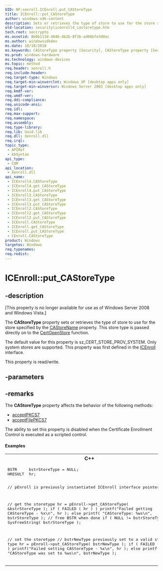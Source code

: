 ```yaml
---
UID: NF:xenroll.ICEnroll.put_CAStoreType
title: ICEnroll::put_CAStoreType
author: windows-sdk-content
description: Sets or retrieves the type of store to use for the store specified by the CAStoreName property.
old-location: security\icenroll4_castoretype.htm
tech.root: seccrypto
ms.assetid: 8b0b113d-4046-4b2b-8f3b-ad08bfe3d0ac
ms.author: windowssdkdev
ms.date: 10/18/2018
ms.keywords: CAStoreType property [Security], CAStoreType property [Security],CEnroll object, CAStoreType property [Security],ICEnroll interface, CAStoreType property [Security],ICEnroll2 interface, CAStoreType property [Security],ICEnroll3 interface, CAStoreType property [Security],ICEnroll4 interface, CEnroll object [Security],CAStoreType property, ICEnroll interface [Security],CAStoreType property, ICEnroll.CAStoreType, ICEnroll.put_CAStoreType, ICEnroll2 interface [Security],CAStoreType property, ICEnroll2.CAStoreType, ICEnroll2::get_CAStoreType, ICEnroll2::put_CAStoreType, ICEnroll3 interface [Security],CAStoreType property, ICEnroll3.CAStoreType, ICEnroll3::get_CAStoreType, ICEnroll3::put_CAStoreType, ICEnroll4 interface [Security],CAStoreType property, ICEnroll4.CAStoreType, ICEnroll4::CAStoreType, ICEnroll4::get_CAStoreType, ICEnroll4::put_CAStoreType, ICEnroll::get_CAStoreType, ICEnroll::put_CAStoreType, put_CAStoreType, security.icenroll4_castoretype, sz_CERT_STORE_PROV_SYSTEM, sz_CERT_STORE_PROV_SYSTEM_W, xenroll/ICEnroll2::CAStoreType, xenroll/ICEnroll2::get_CAStoreType, xenroll/ICEnroll2::put_CAStoreType, xenroll/ICEnroll3::CAStoreType, xenroll/ICEnroll3::get_CAStoreType, xenroll/ICEnroll3::put_CAStoreType, xenroll/ICEnroll4::CAStoreType, xenroll/ICEnroll4::get_CAStoreType, xenroll/ICEnroll4::put_CAStoreType, xenroll/ICEnroll::CAStoreType, xenroll/ICEnroll::get_CAStoreType, xenroll/ICEnroll::put_CAStoreType
ms.prod: windows-hardware
ms.technology: windows-devices
ms.topic: method
req.header: xenroll.h
req.include-header: 
req.target-type: Windows
req.target-min-winverclnt: Windows XP [desktop apps only]
req.target-min-winversvr: Windows Server 2003 [desktop apps only]
req.kmdf-ver: 
req.umdf-ver: 
req.ddi-compliance: 
req.unicode-ansi: 
req.idl: 
req.max-support: 
req.namespace: 
req.assembly: 
req.type-library: 
req.lib: Uuid.lib
req.dll: Xenroll.dll
req.irql: 
topic_type:
 - APIRef
 - kbSyntax
api_type:
 - COM
api_location:
 - Xenroll.dll
api_name:
 - ICEnroll4.CAStoreType
 - ICEnroll4.get_CAStoreType
 - ICEnroll4.put_CAStoreType
 - ICEnroll3.CAStoreType
 - ICEnroll3.get_CAStoreType
 - ICEnroll3.put_CAStoreType
 - ICEnroll2.CAStoreType
 - ICEnroll2.get_CAStoreType
 - ICEnroll2.put_CAStoreType
 - ICEnroll.CAStoreType
 - ICEnroll.get_CAStoreType
 - ICEnroll.put_CAStoreType
 - CEnroll.CAStoreType
product: Windows
targetos: Windows
req.typenames: 
req.redist: 
---
```


# ICEnroll::put_CAStoreType


## -description


<p class="CCE_Message">[This property is no longer available for use as of Windows Server 2008 and Windows Vista.]

The <b>CAStoreType</b> property sets or retrieves the type of store to use for the store specified by the 
<a href="https://msdn.microsoft.com/29616175-7195-430e-a85b-99b50e276e7f">CAStoreName</a> property. This store type is passed directly on to the  <a href="https://msdn.microsoft.com/4edccbfe-c0a8-442b-b6b7-51ef598e7c90">CertOpenStore</a> function.

The default value for this property is  sz_CERT_STORE_PROV_SYSTEM. Only system stores are supported. This property was first defined in the <a href="https://msdn.microsoft.com/d5b746e0-91bd-45bd-9a67-ddc8868cee56">ICEnroll</a> interface.

This property is read/write.


## -parameters


## -remarks




The <b>CAStoreType</b> property affects the behavior of the following methods:

<ul>
<li>
<a href="https://msdn.microsoft.com/5a428d83-c846-4f44-a682-58c3e025c353">acceptPKCS7</a>
</li>
<li>
<a href="https://msdn.microsoft.com/dae9f6b8-6690-47cc-9397-168c1ff54c55">acceptFilePKCS7</a>
</li>
</ul>


The ability to set this property is disabled when  the Certificate Enrollment Control is executed as a scripted control.


#### Examples

<div class="code"><span codelanguage="ManagedCPlusPlus"><table>
<tr>
<th>C++</th>
</tr>
<tr>
<td>
<pre>BSTR     bstrStoreType = NULL;
HRESULT  hr;

// pEnroll is previously instantiated ICEnroll interface pointer

// get the storetype
hr = pEnroll-&gt;get_CAStoreType( &amp;bstrStoreType );
if ( FAILED ( hr ) )
    printf("Failed getting CAStoreType - %x\n", hr );
else
    printf( "CAStoreType: %ws\n", bstrStoreType );
// free BSTR when done
if ( NULL != bstrStoreType )
    SysFreeString( bstrStoreType );

// set the storetype
// bstrNewType previously set to a valid store type
hr = pEnroll-&gt;put_CAStoreType( bstrNewType );
if ( FAILED ( hr ) )
    printf("Failed setting CAStoreType - %x\n", hr );
else
    printf( "CAStoreType was set to %ws\n", bstrNewType );</pre>
</td>
</tr>
</table></span></div>



